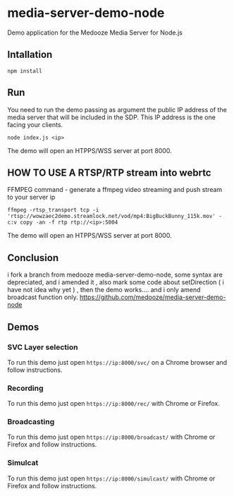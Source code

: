 # media-server-demo-node
Demo application for the Medooze Media Server for Node.js

## Intallation
```
npm install
```

## Run
You need to run the demo passing as argument the public IP address of the media server that will be included in the SDP. This IP address is the one facing your clients.
```
node index.js <ip>
```

The demo will open an HTPPS/WSS server at port 8000. 

## HOW TO USE A RTSP/RTP stream into webrtc
FFMPEG command - generate a ffmpeg video streaming and push stream to your server ip
```
ffmpeg -rtsp_transport tcp -i 'rtsp://wowzaec2demo.streamlock.net/vod/mp4:BigBuckBunny_115k.mov' -c:v copy -an -f rtp rtp://<ip>:5004
```

The demo will open an HTPPS/WSS server at port 8000. 

## Conclusion
i fork a branch from medooze media-server-demo-node, some syntax are depreciated, and i amended it
, also mark some code about setDirection ( i have not idea why yet )  , then the demo works....
and i only amend broadcast function only.
https://github.com/medooze/media-server-demo-node

## Demos
### SVC Layer selection

To run this demo just open `https://ip:8000/svc/` on a Chrome browser and follow instructions.

### Recording

To run this demo just open `https://ip:8000/rec/` with Chrome or Firefox.

### Broadcasting

To run this demo just open `https://ip:8000/broadcast/` with Chrome or Firefox and follow instructions.

### Simulcat

To run this demo just open `https://ip:8000/simulcast/` with Chrome or Firefox and follow instructions.





